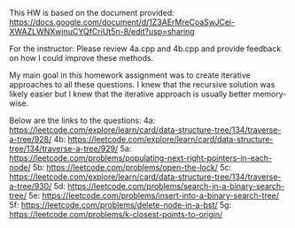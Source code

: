 This HW is based on the document provided:
https://docs.google.com/document/d/1Z3AErMreCoaSwJCei-XWAZLWNXwjnuCYQfCriUt5n-8/edit?usp=sharing

For the instructor: Please review 4a.cpp and 4b.cpp and provide feedback on how I could improve these methods.

My main goal in this homework assignment was to create iterative approaches to all these questions. I knew that the recursive solution was likely easier but I knew that the iterative approach is usually better memory-wise.

Below are the links to the questions:
4a: https://leetcode.com/explore/learn/card/data-structure-tree/134/traverse-a-tree/928/
4b: https://leetcode.com/explore/learn/card/data-structure-tree/134/traverse-a-tree/929/
5a: https://leetcode.com/problems/populating-next-right-pointers-in-each-node/
5b: https://leetcode.com/problems/open-the-lock/ 
5c: https://leetcode.com/explore/learn/card/data-structure-tree/134/traverse-a-tree/930/
5d: https://leetcode.com/problems/search-in-a-binary-search-tree/ 
5e: https://leetcode.com/problems/insert-into-a-binary-search-tree/ 
5f: https://leetcode.com/problems/delete-node-in-a-bst/
5g: https://leetcode.com/problems/k-closest-points-to-origin/


